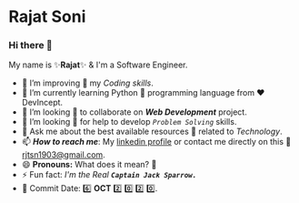 # Rajat Soni

### Hi there 👋
My name is :sparkles:**Rajat**:sparkles: & I'm a Software Engineer.

<!-- **rajat-on-github/rajat-on-github** is a ✨ _special_ ✨ repository because its `README.md` (this file) appears on your GitHub profile.-->

- 🔭 I’m improving :signal_strength: my *Coding skills*.
- 🌱 I’m currently learning Python :snake: programming language from :heart: DevIncept.
- 👯 I’m looking :eyes: to collaborate on ***Web Development*** project.
- 🤔 I’m looking :eyes: for help to develop *```Problem Solving```* skills.
- 💬 Ask me about the best available resources :memo: related to *Technology*.
- 📫 ***How to reach me***: My [linkedin profile](https://www.linkedin.com/in/rjtsn19/) or contact me directly on this :e-mail: rjtsn1903@gmail.com.
- 😄 **Pronouns:** What does it mean? :thinking:
- ⚡ Fun fact: *I'm the Real* ***```Captain Jack Sparrow.```***
- 📆 Commit Date: :six: **OCT** :two: :zero: :two: :zero:.

